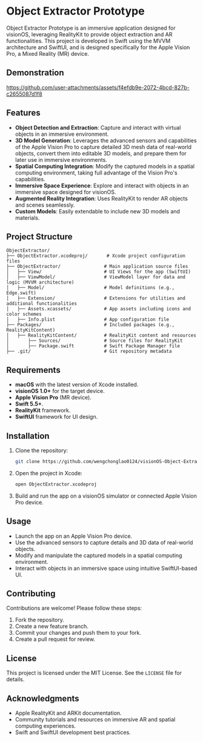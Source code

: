 # Object Extractor Prototype

Object Extractor Prototype is an immersive application designed for visionOS, leveraging RealityKit to provide object extraction and AR functionalities. This project is developed in Swift using the MVVM architecture and SwiftUI, and is designed specifically for the Apple Vision Pro, a Mixed Reality (MR) device.

## Demonstration

https://github.com/user-attachments/assets/f4efdb9e-2072-4bcd-827b-c2655087d1f8

## Features
- **Object Detection and Extraction**: Capture and interact with virtual objects in an immersive environment.
- **3D Model Generation**: Leverages the advanced sensors and capabilities of the Apple Vision Pro to capture detailed 3D mesh data of real-world objects, convert them into editable 3D models, and prepare them for later use in immersive environments.
- **Spatial Computing Integration**: Modify the captured models in a spatial computing environment, taking full advantage of the Vision Pro's capabilities.
- **Immersive Space Experience**: Explore and interact with objects in an immersive space designed for visionOS.
- **Augmented Reality Integration**: Uses RealityKit to render AR objects and scenes seamlessly.
- **Custom Models**: Easily extendable to include new 3D models and materials.

## Project Structure

```
ObjectExtractor/
├── ObjectExtractor.xcodeproj/       # Xcode project configuration files
├── ObjectExtractor/                # Main application source files
│   ├── View/                       # UI Views for the app (SwiftUI)
│   ├── ViewModel/                  # ViewModel layer for data and logic (MVVM architecture)
│   ├── Model/                      # Model definitions (e.g., Edge.swift)
│   ├── Extension/                  # Extensions for utilities and additional functionalities
│   ├── Assets.xcassets/            # App assets including icons and color schemes
│   ├── Info.plist                  # App configuration file
├── Packages/                       # Included packages (e.g., RealityKitContent)
│   ├── RealityKitContent/          # RealityKit content and resources
│       ├── Sources/                # Source files for RealityKit
│       ├── Package.swift           # Swift Package Manager file
├── .git/                           # Git repository metadata
```

## Requirements
- **macOS** with the latest version of Xcode installed.
- **visionOS 1.0+** for the target device.
- **Apple Vision Pro** (MR device).
- **Swift 5.5+**.
- **RealityKit** framework.
- **SwiftUI** framework for UI design.

## Installation
1. Clone the repository:
   ```bash
   git clone https://github.com/wengchonglao0124/visionOS-Object-Extractor.git
   ```

2. Open the project in Xcode:
   ```bash
   open ObjectExtractor.xcodeproj
   ```

3. Build and run the app on a visionOS simulator or connected Apple Vision Pro device.

## Usage
- Launch the app on an Apple Vision Pro device.
- Use the advanced sensors to capture details and 3D data of real-world objects.
- Modify and manipulate the captured models in a spatial computing environment.
- Interact with objects in an immersive space using intuitive SwiftUI-based UI.

## Contributing
Contributions are welcome! Please follow these steps:
1. Fork the repository.
2. Create a new feature branch.
3. Commit your changes and push them to your fork.
4. Create a pull request for review.

## License
This project is licensed under the MIT License. See the `LICENSE` file for details.

## Acknowledgments
- Apple RealityKit and ARKit documentation.
- Community tutorials and resources on immersive AR and spatial computing experiences.
- Swift and SwiftUI development best practices.
